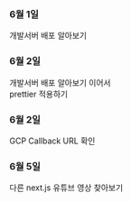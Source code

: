 ### 6월 1일
개발서버 배포 알아보기

### 6월 2일
개발서버 배포 알아보기 이어서  
prettier 적용하기

### 6월 2일
GCP Callback URL 확인

### 6월 5일
다른 next.js 유튜브 영상 찾아보기
